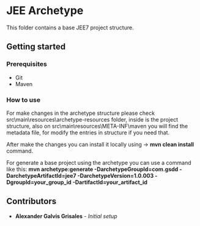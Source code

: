 # JEE Archetype
This folder contains a base JEE7 project structure.

## Getting started
### Prerequisites
* Git
* Maven

### How to use
For make changes in the archetype structure please check src\main\resources\archetype-resources folder, inside is the project structure,
also on src\main\resources\META-INF\maven you will find the metadata file, for modify the entries in structure if you need that.

After make the changes you can install it locally using -> **mvn clean install** command.

For generate a base project using the archetype you can use a command like this:
**mvn archetype:generate -DarchetypeGroupId=com.gsdd -DarchetypeArtifactId=jee7 -DarchetypeVersion=1.0.003 -DgroupId=your_group_id -DartifactId=your_artifact_id**

## Contributors

* **Alexander Galvis Grisales** - *Initial setup*